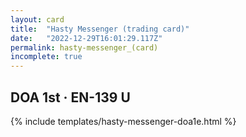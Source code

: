 ```yaml
---
layout: card
title:  "Hasty Messenger (trading card)"
date:   "2022-12-29T16:01:29.117Z"
permalink: hasty-messenger_(card)
incomplete: true
---
```


## DOA 1st &middot; EN-139 U

{% include templates/hasty-messenger-doa1e.html %}
